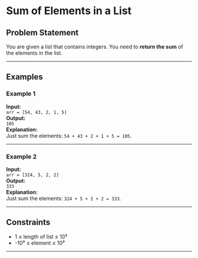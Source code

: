 # Sum of Elements in a List

## Problem Statement

You are given a list that contains integers. You need to **return the sum** of the elements in the list.

---

## Examples

### Example 1
**Input:**  
`arr = [54, 43, 2, 1, 5]`  
**Output:**  
`105`  
**Explanation:**  
Just sum the elements: `54 + 43 + 2 + 1 + 5 = 105`.

---

### Example 2
**Input:**  
`arr = [324, 5, 2, 2]`  
**Output:**  
`333`  
**Explanation:**  
Just sum the elements: `324 + 5 + 2 + 2 = 333`.

---

## Constraints
- 1 ≤ length of list ≤ 10⁵  
- -10⁹ ≤ element ≤ 10⁹

---
